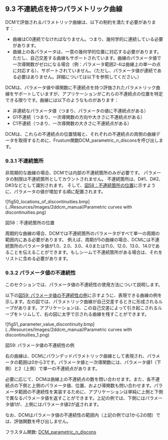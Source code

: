 ## 9.3 不連続点を持つパラメトリック曲線

DCMで評価されるパラメトリック曲線は、以下の制約を満たす必要があります：

- 曲線はC0連続でなければなりません。つまり、幾何学的に連続している必要があります。
- 曲線上の各パラメータは、一意の幾何学的位置に対応する必要があります。ただし、自己交差する曲線もサポートされています。曲線のパラメータ値で一次導関数がゼロになる場合（例：パラメータ範囲2-4は曲線上の単一の点に対応する）、サポートされていません。（ただし、パラメータ値が連続である必要はありません。詳細については以下を参照してください。）

DCMは、パラメータ値や導関数に不連続点を持つ評価されたパラメトリック曲線をサポートしていますが、アプリケーションがこれらの不連続点の位置を特定できる限りです。曲線には以下のようなものがあります：

- 非連続なパラメータ値（つまり、パラメータの値に不連続点がある）
- G1不連続（つまり、一次導関数の方向や大きさに不連続点がある）
- C1不連続（つまり、一次導関数の大きさに不連続点がある）

DCMは、これらの不連続点の位置情報と、それぞれの不連続点の両側の曲線データを取得するために、Frustum関数DCM\_parametric\_n\_disconsを呼び出します。

### 9.3.1 不連続箇所

非周期的な曲線の場合、DCMでは内部の不連続箇所のみが必要です。
パラメータの制限は不連続箇所としてカウントされません。
不連続箇所は、D#1、D#2、D#3などとして識別されます。
そして、[図58：不連続箇所の位置](#_Ref424464202)に示すように、パラメータの値が増加する順に配置されます。

![fig50_locations_of_discontinuities.bmp](../Resources/Images/2ddcm_manual/Parametric curves with discontinuities.png)

図58：不連続箇所の位置

周期的な曲線の場合、DCMでは不連続箇所のパラメータがすべて単一の周期の範囲内にある必要があります。
例えば、周期が5の曲線の場合、DCMには不連続箇所のパラメータ値が1.0、2.0、3.0、4.0または11.0、12.0、13.0、14.0であることを伝えることができます。もしシームで不連続箇所がある場合は、それをリストに含める必要があります。

### 9.3.2 パラメータ値の不連続性

このセクションでは、パラメータ値の不連続性の使用方法について説明します。

以下の[図59: パラメータ値の不連続性の例](#_Ref359943276)に示すように、表現できる曲線の例を示します。左の図では、パラメトリック曲線が自己交差するときに形成されるループがあります。アプリケーションは、この自己交差によって引き起こされるループをトリムして、右の図に太字で示される曲線を残すことができます。

![fig51_parameter_value_discontinuity.bmp](../Resources/Images/2ddcm_manual/Parametric curves with discontinuities_1.png)

図59: パラメータ値の不連続性の例

右の曲線は、DCMにバウンデッドパラメトリック曲線として表現され、パラメータの範囲は0から3です。パラメータ値と一次導関数には、パラメータ値1（下側）と2（上側）で単一の不連続点があります。

必要に応じて、DCMは曲線上の不連続点の数を問い合わせます。また、各不連続点の下側と上側のパラメータ値、位置、および導関数も問い合わせます。パラメータ範囲の不連続性を実装するために、アプリケーションは単純に上側と下側で異なるパラメータ値を返すことができます。上記の例では、下側にはパラメータ値1が、上側にはパラメータ値2が返されます。

なお、DCMはパラメータ値の不連続性の範囲内（上記の例では1から2の間）では、評価関数を呼び出しません。

フラスタム関数: [DCM\_parametric\_n\_discons](17.5._Frustum_functions_for_evaluated_parametrics.md)
